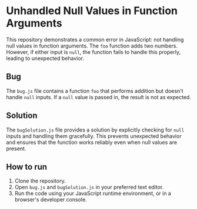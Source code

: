# Unhandled Null Values in Function Arguments
This repository demonstrates a common error in JavaScript: not handling null values in function arguments. The `foo` function adds two numbers. However, if either input is `null`, the function fails to handle this properly, leading to unexpected behavior.

## Bug
The `bug.js` file contains a function `foo` that performs addition but doesn't handle `null` inputs. If a `null` value is passed in, the result is not as expected. 

## Solution
The `bugSolution.js` file provides a solution by explicitly checking for `null` inputs and handling them gracefully. This prevents unexpected behavior and ensures that the function works reliably even when null values are present.

## How to run
1. Clone the repository.
2. Open `bug.js` and `bugSolution.js` in your preferred text editor.
3. Run the code using your JavaScript runtime environment, or in a browser's developer console.